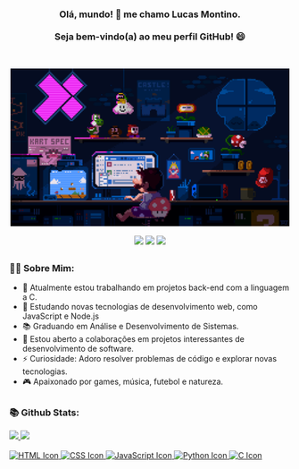 <h3 align="center">Olá, mundo! 👋 me chamo Lucas Montino.<br><br>Seja bem-vindo(a) ao meu perfil GitHub! 😄</h3>

<br>

<div>
  <p align="center"><img src="./mario.gif" width="500"></p>
</div>

<div align="center">
  <a href="https://www.linkedin.com/in/lucasmontino/">
    <img src="https://img.shields.io/badge/-LinkedIn-%230077B5?style=for-the-badge&logo=linkedin&logoColor=white"></a> 
  <a href="http://api.whatsapp.com/send?phone=5511972751294">
    <img src="https://img.shields.io/badge/WhatsApp-25D366?style=for-the-badge&logo=whatsapp&logoColor=white"></a>
  <a href="mailto:lucasmontino@hotmail.com">
    <img src="https://img.shields.io/badge/Outlook-%230077B5.svg?style=flat-square&logo=microsoft-outlook&logoColor=white" width="100"></a>
</div>

##

<h3> 👨‍💻 Sobre Mim: <br></h3>

- 🔭 Atualmente estou trabalhando em projetos back-end com a linguagem a C.
- 🌱 Estudando novas tecnologias de desenvolvimento web, como JavaScript e Node.js
-  📚 Graduando em Análise e Desenvolvimento de Sistemas.
- 👯 Estou aberto a colaborações em projetos interessantes de desenvolvimento de software.
- ⚡ Curiosidade: Adoro resolver problemas de código e explorar novas tecnologias.
- 🎮 Apaixonado por games, música, futebol e natureza.

## 

<h3> 📚 Github Stats: <br></h3>
  
<div>
  <a href="[https://github.com/LMoont](https://github.com/LMoont)"> 
  <img height="170em" src="https://github-readme-stats.vercel.app/api?username=LMoont&show_icons=true&theme=tokyonight&include_all_commits=true&count_private=true"/>
  <img height="150em" src="https://github-readme-stats.vercel.app/api/top-langs/?username=LMoont&layout=compact&langs_count=16&theme=tokyonight"/>
</div>

<br>

<div>
    <img src="https://img.icons8.com/color/48/000000/html-5--v1.png" alt="HTML Icon">
    <img src="https://img.icons8.com/color/48/000000/css3.png" alt="CSS Icon">
    <img src="https://img.icons8.com/color/48/000000/javascript.png" alt="JavaScript Icon">
    <img src="https://img.icons8.com/color/48/000000/python.png" alt="Python Icon">
    <img src="https://img.icons8.com/color/48/000000/c-programming.png" alt="C Icon">
  </div>


<!--
**LMoont/lmoont** is a ✨ _special_ ✨ repository because its `README.md` (this file) appears on your GitHub profile.

Here are some ideas to get you started:

- 🔭 I’m currently working on ...
- 🌱 I’m currently learning ...
- 👯 I’m looking to collaborate on ...
- 🤔 I’m looking for help with ...
- 💬 Ask me about ...
- 📫 How to reach me: ...
- 😄 Pronouns: ...
- ⚡ Fun fact: ...
-->
